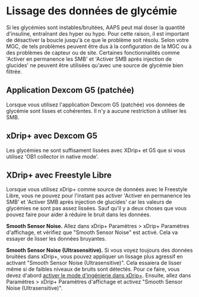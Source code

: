 # Lissage des données de glycémie

Si les glycémies sont instables/bruitées, AAPS peut mal doser la quantité d'insuline, entraînant des hyper ou hypo. Pour cette raison, il est important de désactiver la boucle jusqu'à ce que le problème soit résolu. Selon votre MGC, de tels problèmes peuvent être dus à la configuration de la MGC ou à des problèmes de capteur ou de site. Certaines fonctionnalités comme 'Activer en permanence les SMB' et 'Activer SMB après injection de glucides' ne peuvent être utilisées qu'avec une source de glycémie bien filtrée.

## Application Dexcom G5 (patchée)

Lorsque vous utilisez l'application Dexcom G5 (patchée) vos données de glycémie sont lisses et cohérentes. Il n'y a aucune restriction à utiliser les SMB.

## xDrip+ avec Dexcom G5

Les glycémies ne sont suffisament lissées avec XDrip+ et G5 que si vous utilisez 'OB1 collector in native mode'.

## XDrip+ avec Freestyle Libre

Lorsque vous utilisez xDrip+ comme source de données avec le Freestyle Libre, vous ne pouvez pour l'instant pas activer 'Activer en permanence les SMB' et 'Activer SMB après injection de glucides' car les valeurs de glycémies ne sont pas assez lissées. Sauf qu'il y a deux choses que vous pouvez faire pour aider à réduire le bruit dans les données.

**Smooth Sensor Noise.** Allez dans xDrip+ Paramètres > xDrip+ Paramètres d'affichage, et vérifiez que "Smooth Sensor Noise" est activé. Cela va essayer de lisser les données bruyantes.

**Smooth Sensor Noise (Ultrasensitive).** Si vous voyez toujours des données bruitées dans xDrip+, vous pouvez appliquer un lissage plus agressif en activant "Smooth Sensor Noise (Ultrasensitive)". Cela essaiera de lisser même si de faibles niveaux de bruits sont détectés. Pour ce faire, vous devez d'abord [activer le mode d'ingénierie dans xDrip+](https://github.com/MilosKozak/AndroidAPS/wiki/Enabling-Engineering-Mode-in-xDrip). Ensuite, allez dans Paramètres > xDrip+ Paramètres d'affichage et activez "Smooth Sensor Noise (Ultrasensitive)".